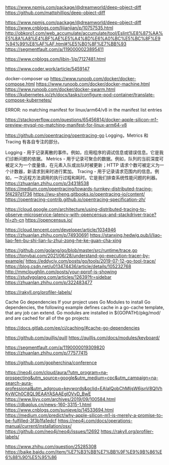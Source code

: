 https://www.npmjs.com/package/@dreamworld/deep-object-diff
https://github.com/mattphillips/deep-object-diff


https://www.npmjs.com/package/@dreamworld/deep-object-diff
https://www.cnblogs.com/lijianjian/p/10757535.html
http://obkoro1.com/web_accumulate/accumulate/tool/Eslint%E8%87%AA%E5%8A%A8%E4%BF%AE%E5%A4%8D%E6%A0%BC%E5%BC%8F%E9%94%99%E8%AF%AF.html#%E5%B0%8F%E7%BB%93
https://segmentfault.com/a/1190000023895411


https://www.cnblogs.com/libin-1/p/7127481.html

https://www.coder.work/article/5459147


docker-composer up
https://www.runoob.com/docker/docker-compose.html
https://www.runoob.com/docker/docker-machine.html
https://www.runoob.com/docker/docker-swarm.html
https://kubernetes.io/zh/docs/tasks/configure-pod-container/translate-compose-kubernetes/

ERROR: no matching manifest for linux/arm64/v8 in the manifest list entries

https://stackoverflow.com/questions/65456814/docker-apple-silicon-m1-preview-mysql-no-matching-manifest-for-linux-arm64-v8


https://github.com/opentracing/opentracing-go
Logging，Metrics 和 Tracing 有各自专注的部分。

Logging - 用于记录离散的事件。例如，应用程序的调试信息或错误信息。它是我们诊断问题的依据。
Metrics - 用于记录可聚合的数据。例如，队列的当前深度可被定义为一个度量值，在元素入队或出队时被更新；HTTP 请求个数可被定义为一个计数器，新请求到来时进行累加。
Tracing - 用于记录请求范围内的信息。例如，一次远程方法调用的执行过程和耗时。它是我们排查系统性能问题的利器。
https://zhuanlan.zhihu.com/p/34318538
https://medium.com/opentracing/towards-turnkey-distributed-tracing-5f4297d1736
https://wu-sheng.gitbooks.io/opentracing-io/content/
https://opentracing-contrib.github.io/opentracing-specification-zh/


https://cloud.google.com/architecture/using-distributed-tracing-to-observe-microservice-latency-with-opencensus-and-stackdriver-trace?hl=zh-cn
https://opencensus.io/

https://cloud.tencent.com/developer/article/1034946
https://zhuanlan.zhihu.com/p/74930691
https://stanxing.hedwig.pub/i/liao-liao-fen-bu-shi-lian-lu-zhui-zong-he-ke-guan-cha-xing


https://github.com/golang/go/blob/master/src/runtime/trace.go
https://tonybai.com/2021/06/28/understand-go-execution-tracer-by-example/
https://eddycjy.com/posts/go/tools/2019-07-12-go-tool-trace/
https://blog.csdn.net/u013474436/article/details/105232768
http://mmcloughlin.com/posts/your-pprof-is-showing
https://studygolang.com/articles/12639?fr=sidebar
https://zhuanlan.zhihu.com/p/322483477


https://rakyll.org/profiler-labels/


Cache Go dependencies
If your project uses Go Modules to install Go dependencies, the following example defines cache in a go-cache template, that any job can extend. Go modules are installed in ${GOPATH}/pkg/mod/ and are cached for all of the go projects:

https://docs.gitlab.com/ee/ci/caching/#cache-go-dependencies

https://github.com/quilljs/quill
https://quilljs.com/docs/modules/keyboard/


https://segmentfault.com/a/1190000019309820
https://zhuanlan.zhihu.com/p/77577415

https://github.com/gopherchina/conference


https://neo4j.com/cloud/aura/?utm_program=na-prospecting&utm_source=google&utm_medium=cpc&utm_campaign=na-search-aura-professional&utm_adgroup=keywords&gclid=EAIaIQobChMIjsW6jsnV8QIVhKyWCh0C8QL9EAAYASAAEgIOVvD_BwE
https://www.ljjyy.com/archives/2019/09/100584.html
https://dbaplus.cn/news-160-3315-1.html
https://www.cnblogs.com/sunieve/p/14533694.html
https://medium.com/predict/why-apple-silicon-m1-is-merely-a-promise-to-be-fulfilled-3f3b1fa1edcf
https://neo4j.com/docs/operations-manual/current/installation/osx/
https://github.com/neo4j/neo4j/issues/12692
https://rakyll.org/profiler-labels/

https://www.zhihu.com/question/25285308
https://baike.baidu.com/item/%E7%B3%BB%E7%BB%9F%E9%9B%86%E6%88%90%E5%95%86
